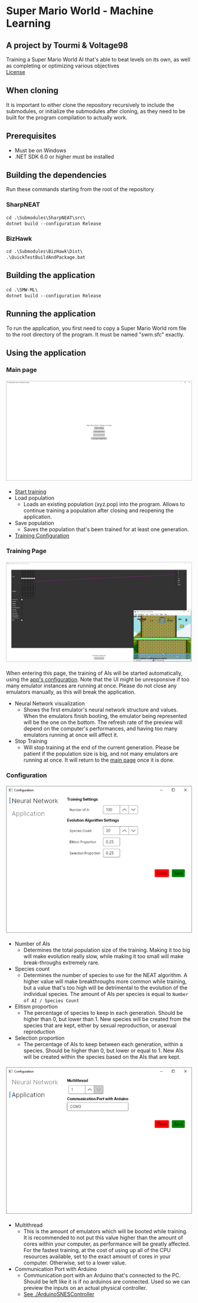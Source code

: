 # Super Mario World - Machine Learning
A project by Tourmi & Voltage98 
--------
Training a Super Mario World AI that's able to beat levels on its own, as well as completing or optimizing various objectives  
[License](LICENSE)

## When cloning
It is important to either clone the repository recursively to include the submodules, or initialize the submodules after cloning, as they need to be built for the program compilation to actually work.

## Prerequisites
* Must be on Windows
* .NET SDK 6.0 or higher must be installed

## Building the dependencies
Run these commands starting from the root of the repository

### SharpNEAT
```
cd .\Submodules\SharpNEAT\src\
dotnet build --configuration Release
```

### BizHawk
```
cd .\Submodules\BizHawk\Dist\
.\QuickTestBuildAndPackage.bat
```

## Building the application
```
cd .\SMW-ML\
dotnet build --configuration Release
```

## Running the application
To run the application, you first need to copy a Super Mario World rom file to the root directory of the program. It must be named "swm.sfc" exactly.

## Using the application

### Main page

#### ![Image of the main page of the application](docs/mainApp.png)
* [Start training](#training-page)
* Load population
  * Loads an existing population (xyz.pop) into the program. Allows to continue training a population after closing and reopening the application.
* Save population
  * Saves the population that's been trained for at least one generation.
* [Training Configuration](#configuration)

### Training Page

#### ![Image of the training page](docs/training-training.png)
When entering this page, the training of AIs will be started automatically, using the [app's configuration](#configuration). Note that the UI might be unresponsive if too many emulator instances are running at once. Please do not close any emulators manually, as this will break the application.
* Neural Network visualization
  * Shows the first emulator's neural network structure and values. When the emulators finish booting, the emulator being represented will be the one on the bottom. The refresh rate of the preview will depend on the computer's performances, and having too many emulators running at once will affect it.
* Stop Training
  * Will stop training at the end of the current generation. Please be patient if the population size is big, and not many emulators are running at once. It will return to the [main page](#main-page) once it is done.

### Configuration

#### ![Image of the neural network configuration menu](docs/config-neural.png)
* Number of AIs
  * Determines the total population size of the training. Making it too big will make evolution really slow, while making it too small will make break-throughs extremely rare.
* Species count
  * Determines the number of species to use for the NEAT algorithm. A higher value will make breakthroughs more common while training, but a value that's too high will be detrimental to the evolution of the individual species. The amount of AIs per species is equal to `Number of AI / Species Count`
* Elitism proportion
  * The percentage of species to keep in each generation. Should be higher than 0, but lower than 1. New species will be created from the species that are kept, either by sexual reproduction, or asexual reproduction
* Selection proportion
  * The percentage of AIs to keep between each generation, within a species. Should be higher than 0, but lower or equal to 1. New AIs will be created within the species based on the AIs that are kept.

#### ![Image of the app configuration menu](docs/config-app.png)
* Multithread
  * This is the amount of emulators which will be booted while training. It is recommended to not put this value higher than the amount of cores within your computer, as performance will be greatly affected. For the fastest training, at the cost of using up all of the CPU resources available, set to the exact amount of cores in your computer. Otherwise, set to a lower value.
* Communication Port with Arduino
  * Communication port with an Arduino that's connected to the PC. Should be left like it is if no arduinos are connected. Used so we can preview the inputs on an actual physical controller.
  * [See ./ArduinoSNESController](ArduinoSNESController)
